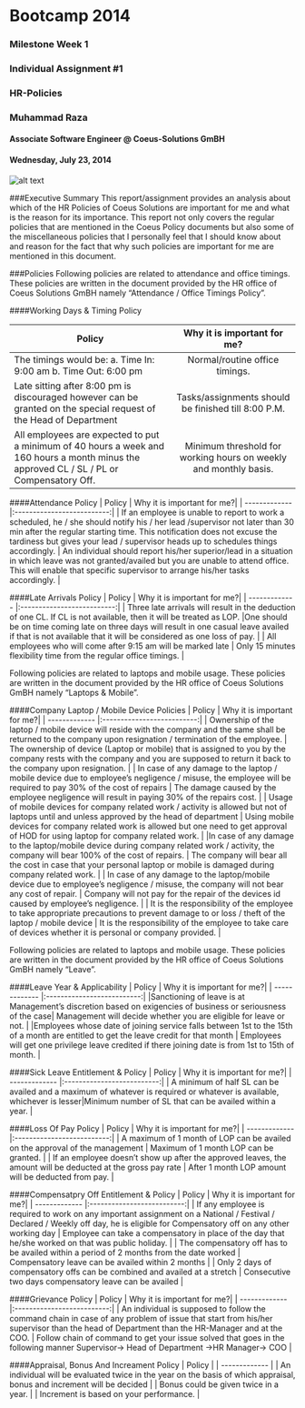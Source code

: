 #										Bootcamp 2014

###									  Milestone Week 1

###								  Individual Assignment #1
###										HR-Policies

###										Muhammad Raza 
####				Associate Software Engineer @ Coeus-Solutions GmBH


####								 Wednesday, July 23, 2014
 
![alt text](http://media.marketwire.com/attachments/201109/19953_coeus-solutions.eps.jpg "Logo Title Text 1")



###Executive Summary
This report/assignment provides an analysis about which of the HR Policies of Coeus Solutions are important for me and what is the reason for its importance. This report not only covers the regular policies that are mentioned in the Coeus Policy documents but also some of the miscellaneous policies that I personally feel that I should know about and reason for the fact that why such policies are important for me are mentioned in this document. 



###Policies
Following policies are related to attendance and office timings. These policies are written in the document provided by the HR office of Coeus Solutions GmBH namely “Attendance / Office Timings Policy”.


####Working Days & Timing Policy

| Policy        | Why it is important for me?|
| ------------- |:--------------------------:|
| The timings would be: a. Time In: 9:00 am b. Time Out: 6:00 pm     | Normal/routine office timings.| 
| Late sitting after 8:00 pm is discouraged however can be granted on the special request of the Head of Department| Tasks/assignments should be finished till 8:00 P.M.  | 
| All employees are expected to put a minimum of 40 hours a week and 160 hours a month minus the approved CL / SL / PL or Compensatory Off.| Minimum threshold for working hours on weekly and monthly basis.  |


####Attendance Policy
| Policy        | Why it is important for me?| 
| ------------- |:--------------------------:|
| If an employee is unable to report to work a scheduled, he / she should notify his / her lead /supervisor not later than 30 min after the regular starting time. This notification does not excuse  the  tardiness  but  gives  your  lead / supervisor  heads  up  to  schedules  things accordingly.     | An individual should report his/her superior/lead in a situation in which leave was not granted/availed but you are unable to attend office. This will enable that specific supervisor to arrange his/her tasks accordingly. |



####Late Arrivals Policy
| Policy        | Why it is important for me?| 
| ------------- |:--------------------------:|
| Three late arrivals will result in the deduction of one CL. If CL is not available, then it will be treated as LOP.      |One should be on time coming late on three days will result in one casual leave availed if that is not available that it will be considered as one loss of pay. |
| All employees who will come after 9:15 am will be marked late    | Only 15 minutes flexibility time from the regular office timings.      |


Following policies are related to laptops and mobile usage. These policies are written in the document provided by the HR office of Coeus Solutions GmBH namely “Laptops & Mobile”.

####Company Laptop / Mobile Device Policies
| Policy        | Why it is important for me?|
| ------------- |:--------------------------:|
| Ownership of the laptop / mobile device will reside with the company and the same shall be returned to the company upon resignation / termination of the employee.      | The ownership of device (Laptop or mobile) that is assigned to you by the company rests with the company and you are supposed to return it back to the company upon resignation. |
| In case of any damage to the laptop / mobile device due to employee’s negligence / misuse, the employee will be required to pay 30% of the cost of repairs      | The damage caused by the employee negligence will result in paying 30% of the repairs cost.      |
| Usage of mobile devices for company related work / activity is allowed but not of laptops until and unless approved by the head of department | Using mobile devices for company related work is allowed but one need to get approval of HOD for using laptop for company related work.      |
|In case of any damage to the laptop/mobile device during company related work / activity, the company will bear 100% of the cost of repairs.    | The company will bear all the cost in case that your personal laptop or mobile is damaged during company related work. |
| In case of any damage to the laptop/mobile device due to employee’s negligence / misuse, the company will not bear any cost of repair.     | Company will not pay for the repair of the devices id caused by employee’s negligence.      |
| It  is  the  responsibility  of  the  employee  to  take  appropriate  precautions  to  prevent damage to or loss / theft of the laptop / mobile device | It is the responsibility of the employee to take care of devices whether it is personal or company provided.      |


Following policies are related to laptops and mobile usage. These policies are written in the document provided by the HR office of Coeus Solutions GmBH namely “Leave”.

####Leave Year & Applicability
| Policy        | Why it is important for me?|
| ------------- |:--------------------------:|
|Sanctioning of leave is at Management’s  discretion based on exigencies of business or seriousness of the case| Management will decide whether you are eligible for leave or not.  |
|Employees whose date of joining service  falls between  1st to the 15th of  a  month  are entitled to get the leave credit for that month      | Employees will get one privilege leave credited if there joining date is from 1st to 15th of month.      |


####Sick Leave Entitlement & Policy
| Policy        | Why it is important for me?|
| ------------- |:--------------------------:|
| A  minimum  of  half  SL  can  be  availed  and  a  maximum  of  whatever  is  required  or whatever is available, whichever is lesser|Minimum number of SL that can be availed within a year. |



####Loss Of Pay Policy
| Policy        | Why it is important for me?|
| ------------- |:--------------------------:|
| A maximum of 1 month of LOP can be availed on the approval of the management      | Maximum of 1 month LOP can be granted. |
| If  an  employee  doesn’t  show  up  after  the  approved  leaves,  the  amount  will  be deducted at the gross pay rate      | After 1 month LOP amount will be deducted from pay.      |


####Compensatpry Off Entitlement & Policy
| Policy        | Why it is important for me?|
| ------------- |:--------------------------:|
| If  any  employee  is  required  to  work  on  any  important  assignment  on  a  National  / 
Festival / Declared / Weekly off day, he is eligible for Compensatory off on any other working day      | Employee can take a compensatory in place of the day that he/she worked on that was public holiday. |
| The  compensatory  off  has  to  be  availed  within  a  period  of  2  months  from  the  date worked      | Compensatory leave can be availed within 2 months      |
| Only 2 days of compensatory offs can be combined and availed at a stretch | Consecutive two days compensatory leave can be availed   |


####Grievance Policy
| Policy        | Why it is important for me?|
| ------------- |:--------------------------:|
| An individual is supposed to follow the command chain in case of any problem of issue that start from his/her supervisor than the head of Department than the HR-Manager and at the COO.    | Follow chain of command to get your issue solved that goes in the following manner Supervisor-> Head of Department ->HR Manager-> COO |



####Appraisal, Bonus And Increament Policy
| Policy        |
| ------------- |
| An individual will be evaluated twice in the year on the basis of which appraisal, bonus and increment will be decided   |
| Bonus could be given twice in a year.     |
| Increment is based on your performance. |









